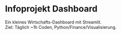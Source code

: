 # Infoprojekt Dashboard

Ein kleines Wirtschafts-Dashboard mit Streamlit.  
Ziel: Täglich ~1h Coden, Python/Finance/Visualisierung.  
